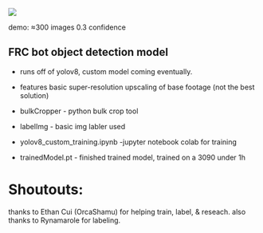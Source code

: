![](https://github.com/Anthony-Andrews/frCV/blob/main/DEMO_12fps640p.gif)

demo: ≈300 images 0.3 confidence

## FRC bot object detection model

* runs off of yolov8, custom model coming eventually.

* features basic super-resolution upscaling of base footage (not the best solution)

* bulkCropper - python bulk crop tool

* labelImg - basic img labler used

* yolov8_custom_training.ipynb -jupyter notebook colab for training

* trainedModel.pt - finished trained model, trained on a 3090 under 1h

# Shoutouts:
thanks to Ethan Cui (OrcaShamu) for helping train, label, & reseach.
also thanks to Rynamarole for labeling.
